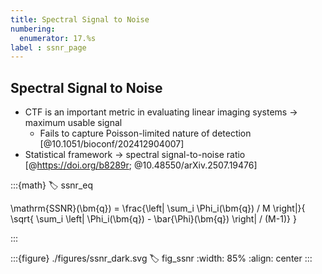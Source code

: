 ```yaml
---
title: Spectral Signal to Noise
numbering:
  enumerator: 17.%s
label : ssnr_page
---
```


## Spectral Signal to Noise

- CTF is an important metric in evaluating linear imaging systems &rarr; maximum usable signal
  - Fails to capture Poisson-limited nature of detection [@10.1051/bioconf/202412904007]
- Statistical framework &rarr; spectral signal-to-noise ratio [@https://doi.org/b8289r; @10.48550/arXiv.2507.19476]

:::{math}
:label: ssnr_eq

\mathrm{SSNR}(\bm{q}) = \frac{\left| \sum_i \Phi_i(\bm{q}) / M \right|}{
  \sqrt{ \sum_i \left| \Phi_i(\bm{q}) - \bar{\Phi}(\bm{q}) \right| / (M-1)}
 }

:::

:::{figure} ./figures/ssnr_dark.svg
:label: fig_ssnr
:width: 85%
:align: center
:::
